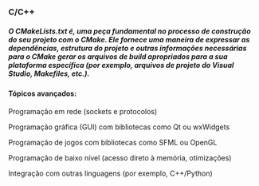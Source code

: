 ### C/C++

##### O CMakeLists.txt é, uma peça fundamental no processo de construção do seu projeto com o CMake. Ele fornece uma maneira de expressar as dependências, estrutura do projeto e outras informações necessárias para o CMake gerar os arquivos de build apropriados para a sua plataforma específica (por exemplo, arquivos de projeto do Visual Studio, Makefiles, etc.).

#### Tópicos avançados:

Programação em rede (sockets e protocolos)

Programação gráfica (GUI) com bibliotecas como Qt ou wxWidgets

Programação de jogos com bibliotecas como SFML ou OpenGL

Programação de baixo nível (acesso direto à memória, otimizações)

Integração com outras linguagens (por exemplo, C++/Python)

